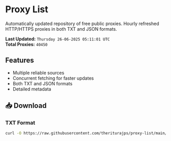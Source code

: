 # Proxy List

Automatically updated repository of free public proxies. Hourly refreshed HTTP/HTTPS proxies in both TXT and JSON formats.

**Last Updated:** `Thursday 26-06-2025 05:11:01 UTC`  
**Total Proxies:** `40450`

## Features
- Multiple reliable sources
- Concurrent fetching for faster updates
- Both TXT and JSON formats
- Detailed metadata

## 📥 Download

### TXT Format
```bash
curl -O https://raw.githubusercontent.com/theriturajps/proxy-list/main/proxies.txt